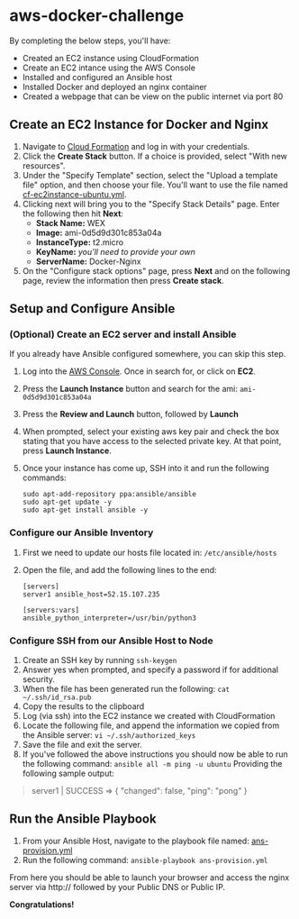 # aws-docker-challenge
By completing the below steps, you'll have:
 - Created an EC2 instance using CloudFormation
 - Create an EC2 intance using the AWS Console
 - Installed and configured an Ansible host
 - Installed Docker and deployed an nginx container
 - Created a webpage that can be view on the public internet via port 80

## Create an EC2 Instance for Docker and Nginx
1. Navigate to [Cloud Formation](https://aws.amazon.com/cloudformation/)​ and log in with your credentials.
2. Click the **Create Stack** button.  If a choice is provided, select "With new resources".
3. Under the "Specify Template" section, select the "Upload a template file" option, and then choose your file.  You'll want to use the file named [cf-ec2instance-ubuntu.yml](https://github.com/dustin-l-brown/aws-docker-challenge/blob/master/cf-ec2instance-ubuntu.yml).
4. Clicking next will bring you to the "Specify Stack Details" page.  Enter the following then hit **Next**:
    * **Stack Name:** WEX
    * **Image:** ami-0d5d9d301c853a04a
    * **InstanceType:** t2.micro
    * **KeyName:** *you'll need to provide your own*
    * **ServerName:** Docker-Nginx
5. On the "Configure stack options" page, press **Next** and on the following page, review the information then press **Create stack**.

## Setup and Configure Ansible
### (Optional) Create an EC2 server and install Ansible
If you already have Ansible configured somewhere, you can skip this step.
 1. Log into the [AWS Console](https://aws.amazon.com/console/).  Once in search for, or click on **EC2**.
 2. Press the **Launch Instance** button and search for the ami: `ami-0d5d9d301c853a04a`
 3. Press the **Review and Launch** button, followed by **Launch**
 4. When prompted, select your existing aws key pair and check the box stating that you have access to the selected private key.  At that point, press **Launch Instance**.
 5. Once your instance has come up, SSH into it and run the following commands:

		sudo apt-add-repository ppa:ansible/ansible
		sudo apt-get update -y
		sudo apt-get install ansible -y
  
### Configure our Ansible Inventory
 1. First we need to update our hosts file located in: `/etc/ansible/hosts`
 2. Open the file, and add the following lines to the end:
			
		[servers]
		server1 ansible_host=52.15.107.235

		[servers:vars]
		ansible_python_interpreter=/usr/bin/python3

 ### Configure SSH from our Ansible Host to Node 
 1. Create an SSH key by running `ssh-keygen`
 2. Answer yes when prompted, and specify a password if for additional security.
 3. When the file has been generated run the following: `cat ~/.ssh/id_rsa.pub`
 4. Copy the results to the clipboard
 5. Log (via ssh) into the EC2 instance we created with CloudFormation 
 6. Locate the following file, and append the information we copied from the Ansible server: `vi ~/.ssh/authorized_keys`
 7. Save the file and exit the server. 
 8.  If you've followed the above instructions you should now be able to run the following command:  `ansible all -m ping -u ubuntu`
 Providing the following sample output:
 > server1 | SUCCESS => {
 > "changed": false,
 > "ping": "pong"
 > }
## Run the Ansible Playbook
 1. From your Ansible Host, navigate to the playbook file named: [ans-provision.yml](https://github.com/dustin-l-brown/aws-docker-challenge/blob/master/ans-provision.yml)
 2. Run the following command: `ansible-playbook ans-provision.yml`

From here you should be able to launch your browser and access the nginx server via http:// followed by your Public DNS or Public IP.

**Congratulations!**
